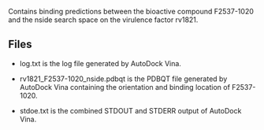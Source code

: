Contains binding predictions between the bioactive compound F2537-1020 and the nside search space on the virulence factor rv1821.

## Files

- log.txt is the log file generated by AutoDock Vina.

- rv1821_F2537-1020_nside.pdbqt is the PDBQT file generated by AutoDock Vina containing the orientation and binding location of F2537-1020.

- stdoe.txt is the combined STDOUT and STDERR output of AutoDock Vina.

